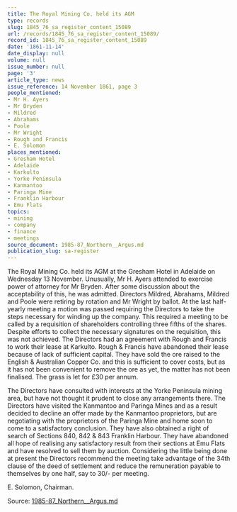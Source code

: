 ```yaml
---
title: The Royal Mining Co. held its AGM
type: records
slug: 1845_76_sa_register_content_15089
url: /records/1845_76_sa_register_content_15089/
record_id: 1845_76_sa_register_content_15089
date: '1861-11-14'
date_display: null
volume: null
issue_number: null
page: '3'
article_type: news
issue_reference: 14 November 1861, page 3
people_mentioned:
- Mr H. Ayers
- Mr Bryden
- Mildred
- Abrahams
- Poole
- Mr Wright
- Rough and Francis
- E. Solomon
places_mentioned:
- Gresham Hotel
- Adelaide
- Karkulto
- Yorke Peninsula
- Kanmantoo
- Paringa Mine
- Franklin Harbour
- Emu Flats
topics:
- mining
- company
- finance
- meetings
source_document: 1985-87_Northern__Argus.md
publication_slug: sa-register
---
```


The Royal Mining Co. held its AGM at the Gresham Hotel in Adelaide on Wednesday 13 November.  Unusually, Mr H. Ayers attended to exercise power of attorney for Mr Bryden.  After some discussion about the acceptability of this, he was admitted.  Directors Mildred, Abrahams, Mildred and Poole were retiring by rotation and Mr Wright by ballot.  At the last half-yearly meeting a motion was passed requiring the Directors to take the steps necessary for winding up the company.  This required a meeting to be called by a requisition of shareholders controlling three fifths of the shares.  Despite efforts to collect the necessary signatures on the requisition, this was not achieved.  The Directors had an agreement with Rough and Francis to work their lease at Karkulto.  Rough & Francis have abandoned their lease because of lack of sufficient capital.  They have sold the ore raised to the English & Australian Copper Co. and this is sufficient to cover costs, but as it has not been convenient to remove the ore as yet, the matter has not been finalised.  The grass is let for £30 per annum.

The Directors have consulted with interests at the Yorke Peninsula mining area, but have not thought it prudent to close any arrangements there.  The Directors have visited the Kanmantoo and Paringa Mines and as a result decided to decline an offer made by the Kanmantoo proprietors, but are negotiating with the proprietors of the Paringa Mine and home soon to come to a satisfactory conclusion.  They have also obtained a right of search of Sections 840, 842 & 843 Franklin Harbour.  They have abandoned all hope of realising any satisfactory result from their sections at Emu Flats and have resolved to sell them by auction.  Considering the little being done at present the Directors recommend the meeting take advantage of the 34th clause of the deed of settlement and reduce the remuneration payable to themselves by one half, say to 30/- per meeting.

E. Solomon, Chairman.

Source: [1985-87_Northern__Argus.md](/downloads/markdown/1985-87_Northern__Argus.md)
